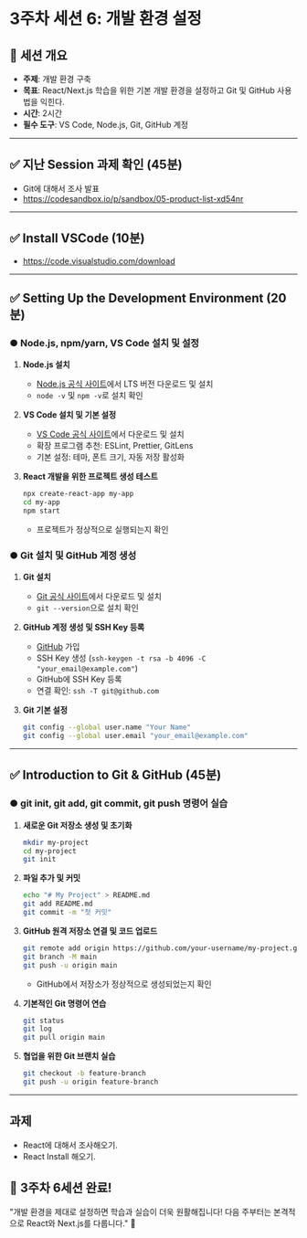 # 3주차 세션 6: 개발 환경 설정

## 📌 세션 개요
- **주제**: 개발 환경 구축
- **목표**: React/Next.js 학습을 위한 기본 개발 환경을 설정하고 Git 및 GitHub 사용법을 익힌다.
- **시간**: 2시간
- **필수 도구**: VS Code, Node.js, Git, GitHub 계정

---

## ✅ 지난 Session 과제 확인 (45분)
- Git에 대해서 조사 발표
- https://codesandbox.io/p/sandbox/05-product-list-xd54nr

---

## ✅ Install VSCode (10분)
- https://code.visualstudio.com/download
---

## ✅ Setting Up the Development Environment (20분)
### ● Node.js, npm/yarn, VS Code 설치 및 설정
1. **Node.js 설치**
    - [Node.js 공식 사이트](https://nodejs.org/)에서 LTS 버전 다운로드 및 설치
    - `node -v` 및 `npm -v`로 설치 확인

2. **VS Code 설치 및 기본 설정**
    - [VS Code 공식 사이트](https://code.visualstudio.com/)에서 다운로드 및 설치
    - 확장 프로그램 추천: ESLint, Prettier, GitLens
    - 기본 설정: 테마, 폰트 크기, 자동 저장 활성화

3. **React 개발을 위한 프로젝트 생성 테스트**
   ```sh
   npx create-react-app my-app
   cd my-app
   npm start
   ```
    - 프로젝트가 정상적으로 실행되는지 확인

### ● Git 설치 및 GitHub 계정 생성
1. **Git 설치**
    - [Git 공식 사이트](https://git-scm.com/)에서 다운로드 및 설치
    - `git --version`으로 설치 확인

2. **GitHub 계정 생성 및 SSH Key 등록**
    - [GitHub](https://github.com/) 가입
    - SSH Key 생성 (`ssh-keygen -t rsa -b 4096 -C "your_email@example.com"`)
    - GitHub에 SSH Key 등록
    - 연결 확인: `ssh -T git@github.com`

3. **Git 기본 설정**
   ```sh
   git config --global user.name "Your Name"
   git config --global user.email "your_email@example.com"
   ```

---

## ✅ Introduction to Git & GitHub (45분)
### ● git init, git add, git commit, git push 명령어 실습
1. **새로운 Git 저장소 생성 및 초기화**
   ```bash
   mkdir my-project
   cd my-project
   git init
   ```

2. **파일 추가 및 커밋**
   ```bash
   echo "# My Project" > README.md
   git add README.md
   git commit -m "첫 커밋"
   ```

3. **GitHub 원격 저장소 연결 및 코드 업로드**
   ```bash
   git remote add origin https://github.com/your-username/my-project.git
   git branch -M main
   git push -u origin main
   ```
    - GitHub에서 저장소가 정상적으로 생성되었는지 확인

4. **기본적인 Git 명령어 연습**
   ```bash
   git status
   git log
   git pull origin main
   ```

5. **협업을 위한 Git 브랜치 실습**
   ```bash
   git checkout -b feature-branch
   git push -u origin feature-branch
   ```

---

## 과제
- React에 대해서 조사해오기.
- React Install 해오기.

## 🎯 3주차 6세션 완료!
"개발 환경을 제대로 설정하면 학습과 실습이 더욱 원활해집니다! 다음 주부터는 본격적으로 React와 Next.js를 다룹니다." 🚀

